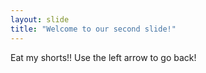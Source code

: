 ```yaml
---
layout: slide
title: "Welcome to our second slide!"
---
```

Eat my shorts!!
Use the left arrow to go back!
